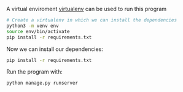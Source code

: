 A virtual enviroment [virtualenv](http://docs.python-guide.org/en/latest/dev/virtualenvs/) can be used to run this program

```bash
# Create a virtualenv in which we can install the dependencies
python3 -m venv env
source env/bin/activate
pip install -r requirements.txt
```

Now we can install our dependencies:

```bash
pip install -r requirements.txt
```

Run the program with:

```bash
python manage.py runserver
```
